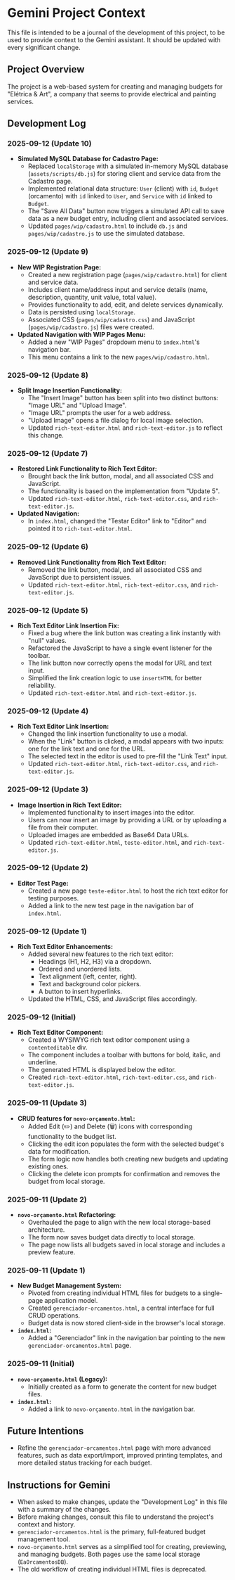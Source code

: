 # Gemini Project Context

This file is intended to be a journal of the development of this project, to be used to provide context to the Gemini assistant. It should be updated with every significant change.

## Project Overview

The project is a web-based system for creating and managing budgets for "Elétrica & Art", a company that seems to provide electrical and painting services.

## Development Log

### 2025-09-12 (Update 10)

*   **Simulated MySQL Database for Cadastro Page:**
    *   Replaced `localStorage` with a simulated in-memory MySQL database (`assets/scripts/db.js`) for storing client and service data from the Cadastro page.
    *   Implemented relational data structure: `User` (client) with `id`, `Budget` (orcamento) with `id` linked to `User`, and `Service` with `id` linked to `Budget`.
    *   The "Save All Data" button now triggers a simulated API call to save data as a new budget entry, including client and associated services.
    *   Updated `pages/wip/cadastro.html` to include `db.js` and `pages/wip/cadastro.js` to use the simulated database.

### 2025-09-12 (Update 9)

*   **New WIP Registration Page:**
    *   Created a new registration page (`pages/wip/cadastro.html`) for client and service data.
    *   Includes client name/address input and service details (name, description, quantity, unit value, total value).
    *   Provides functionality to add, edit, and delete services dynamically.
    *   Data is persisted using `localStorage`.
    *   Associated CSS (`pages/wip/cadastro.css`) and JavaScript (`pages/wip/cadastro.js`) files were created.
*   **Updated Navigation with WIP Pages Menu:**
    *   Added a new "WIP Pages" dropdown menu to `index.html`'s navigation bar.
    *   This menu contains a link to the new `pages/wip/cadastro.html`.

### 2025-09-12 (Update 8)

*   **Split Image Insertion Functionality:**
    *   The "Insert Image" button has been split into two distinct buttons: "Image URL" and "Upload Image".
    *   "Image URL" prompts the user for a web address.
    *   "Upload Image" opens a file dialog for local image selection.
    *   Updated `rich-text-editor.html` and `rich-text-editor.js` to reflect this change.

### 2025-09-12 (Update 7)

*   **Restored Link Functionality to Rich Text Editor:**
    *   Brought back the link button, modal, and all associated CSS and JavaScript.
    *   The functionality is based on the implementation from "Update 5".
    *   Updated `rich-text-editor.html`, `rich-text-editor.css`, and `rich-text-editor.js`.
*   **Updated Navigation:**
    *   In `index.html`, changed the "Testar Editor" link to "Editor" and pointed it to `rich-text-editor.html`.

### 2025-09-12 (Update 6)

*   **Removed Link Functionality from Rich Text Editor:**
    *   Removed the link button, modal, and all associated CSS and JavaScript due to persistent issues.
    *   Updated `rich-text-editor.html`, `rich-text-editor.css`, and `rich-text-editor.js`.

### 2025-09-12 (Update 5)

*   **Rich Text Editor Link Insertion Fix:**
    *   Fixed a bug where the link button was creating a link instantly with "null" values.
    *   Refactored the JavaScript to have a single event listener for the toolbar.
    *   The link button now correctly opens the modal for URL and text input.
    *   Simplified the link creation logic to use `insertHTML` for better reliability.
    *   Updated `rich-text-editor.html` and `rich-text-editor.js`.

### 2025-09-12 (Update 4)

*   **Rich Text Editor Link Insertion:**
    *   Changed the link insertion functionality to use a modal.
    *   When the "Link" button is clicked, a modal appears with two inputs: one for the link text and one for the URL.
    *   The selected text in the editor is used to pre-fill the "Link Text" input.
    *   Updated `rich-text-editor.html`, `rich-text-editor.css`, and `rich-text-editor.js`.

### 2025-09-12 (Update 3)

*   **Image Insertion in Rich Text Editor:**
    *   Implemented functionality to insert images into the editor.
    *   Users can now insert an image by providing a URL or by uploading a file from their computer.
    *   Uploaded images are embedded as Base64 Data URLs.
    *   Updated `rich-text-editor.html`, `teste-editor.html`, and `rich-text-editor.js`.

### 2025-09-12 (Update 2)

*   **Editor Test Page:**
    *   Created a new page `teste-editor.html` to host the rich text editor for testing purposes.
    *   Added a link to the new test page in the navigation bar of `index.html`.

### 2025-09-12 (Update 1)

*   **Rich Text Editor Enhancements:**
    *   Added several new features to the rich text editor:
        *   Headings (H1, H2, H3) via a dropdown.
        *   Ordered and unordered lists.
        *   Text alignment (left, center, right).
        *   Text and background color pickers.
        *   A button to insert hyperlinks.
    *   Updated the HTML, CSS, and JavaScript files accordingly.

### 2025-09-12 (Initial)

*   **Rich Text Editor Component:**
    *   Created a WYSIWYG rich text editor component using a `contenteditable` div.
    *   The component includes a toolbar with buttons for bold, italic, and underline.
    *   The generated HTML is displayed below the editor.
    *   Created `rich-text-editor.html`, `rich-text-editor.css`, and `rich-text-editor.js`.

### 2025-09-11 (Update 3)

*   **CRUD features for `novo-orçamento.html`:**
    *   Added Edit (✏️) and Delete (🗑️) icons with corresponding functionality to the budget list.
    *   Clicking the edit icon populates the form with the selected budget's data for modification.
    *   The form logic now handles both creating new budgets and updating existing ones.
    *   Clicking the delete icon prompts for confirmation and removes the budget from local storage.

### 2025-09-11 (Update 2)

*   **`novo-orçamento.html` Refactoring:**
    *   Overhauled the page to align with the new local storage-based architecture.
    *   The form now saves budget data directly to local storage.
    *   The page now lists all budgets saved in local storage and includes a preview feature.

### 2025-09-11 (Update 1)

*   **New Budget Management System:**
    *   Pivoted from creating individual HTML files for budgets to a single-page application model.
    *   Created `gerenciador-orcamentos.html`, a central interface for full CRUD operations.
    *   Budget data is now stored client-side in the browser's local storage.
*   **`index.html`:**
    *   Added a "Gerenciador" link in the navigation bar pointing to the new `gerenciador-orcamentos.html` page.

### 2025-09-11 (Initial)

*   **`novo-orçamento.html` (Legacy):**
    *   Initially created as a form to generate the content for new budget files.
*   **`index.html`:**
    *   Added a link to `novo-orçamento.html` in the navigation bar.

## Future Intentions

*   Refine the `gerenciador-orcamentos.html` page with more advanced features, such as data export/import, improved printing templates, and more detailed status tracking for each budget.

## Instructions for Gemini

*   When asked to make changes, update the "Development Log" in this file with a summary of the changes.
*   Before making changes, consult this file to understand the project's context and history.
*   `gerenciador-orcamentos.html` is the primary, full-featured budget management tool.
*   `novo-orçamento.html` serves as a simplified tool for creating, previewing, and managing budgets. Both pages use the same local storage (`EaOrcamentosDB`).
*   The old workflow of creating individual HTML files is deprecated.
